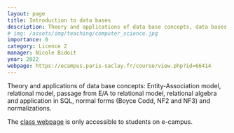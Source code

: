 ```yaml
---
layout: page
title: Introduction to data bases
description: Theory and applications of data base concepts, data bases models, relational algebra, normal forms and SQL.
# img: /assets/img/teaching/computer_science.jpg
importance: 0
category: Licence 2
manager: Nicole Bidoit
year: 2022
webpage: https://ecampus.paris-saclay.fr/course/view.php?id=66414
---
```


Theory and applications of data base concepts: Entity-Association model, relational model, passage from E/A to relational model, relational algebra and application in SQL, normal forms (Boyce Codd, NF2 and NF3) and normalizations.

The [class webpage](https://ecampus.paris-saclay.fr/course/view.php?id=66414) is only accessible to students on e-campus.